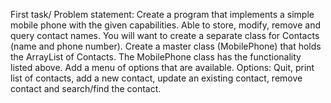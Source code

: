 First task/ Problem statement: Create a program that implements a simple mobile phone with
the given capabilities. Able to store, modify, remove and query contact names. You will want
to create a separate class for Contacts (name and phone number). Create a master class
(MobilePhone) that holds the ArrayList of Contacts. The MobilePhone class has the
functionality listed above. Add a menu of options that are available. Options: Quit, print list of
contacts, add a new contact, update an existing contact, remove contact and search/find the
contact.
